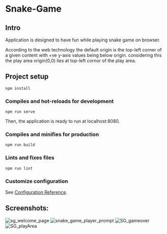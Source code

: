 # Snake-Game

## Intro
Application is designed to have fun while playing snake game on browser.

According to the web technology the default origin is the top-left corner of a given content with +ve y-axis values being below origin.
considering this the play area origin(0,0) lies at top-left cornor of the play area.

## Project setup
```
npm install
```

### Compiles and hot-reloads for development
```
npm run serve
```
Then, the application is ready to run at localhost:8080.

### Compiles and minifies for production
```
npm run build
```

### Lints and fixes files
```
npm run lint
```

### Customize configuration
See [Configuration Reference](https://cli.vuejs.org/config/).

## Screenshots:
![sg_welcome_page](https://user-images.githubusercontent.com/72733715/180079652-320f6104-f64a-4c81-a29a-54b821612ca4.jpg)
![snake_game_player_prompt](https://user-images.githubusercontent.com/72733715/180080123-d3337695-6724-4fb6-9742-173690bccf8e.jpg)
![SG_gameover](https://user-images.githubusercontent.com/72733715/180080265-0edf5e78-bbc2-4be3-ae36-b546e5a99355.jpg)
![SG_playArea](https://user-images.githubusercontent.com/72733715/180080289-a99e3f48-6800-401a-839e-411acc5d0867.jpg)
